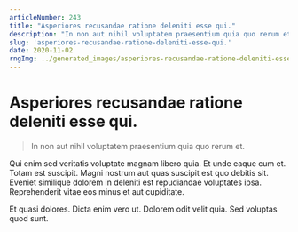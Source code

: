 ```yaml
---
articleNumber: 243
title: "Asperiores recusandae ratione deleniti esse qui."
description: "In non aut nihil voluptatem praesentium quia quo rerum et."
slug: 'asperiores-recusandae-ratione-deleniti-esse-qui.'
date: 2020-11-02
rngImg: ../generated_images/asperiores-recusandae-ratione-deleniti-esse-qui..jpg
---
```


# Asperiores recusandae ratione deleniti esse qui.

> In non aut nihil voluptatem praesentium quia quo rerum et.

Qui enim sed veritatis voluptate magnam libero quia. Et unde eaque cum et. Totam est suscipit. Magni nostrum aut quas suscipit est quo debitis sit. Eveniet similique dolorem in deleniti est repudiandae voluptates ipsa. Reprehenderit vitae eos minus et aut cupiditate.
 Et quasi dolores. Dicta enim vero ut. Dolorem odit velit quia. Sed voluptas quod sunt.
